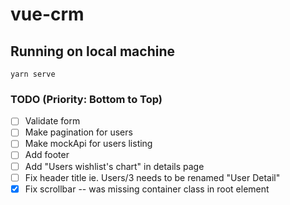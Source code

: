 # vue-crm

## Running on local machine
```
yarn serve
```

### TODO (Priority: Bottom to Top)

- [ ] Validate form
- [ ] Make pagination for users
- [ ] Make mockApi for users listing
- [ ] Add footer
- [ ] Add "Users wishlist's chart" in details page
- [ ] Fix header title ie. Users/3 needs to be renamed "User Detail"
- [x] Fix scrollbar -- was missing container class in root element